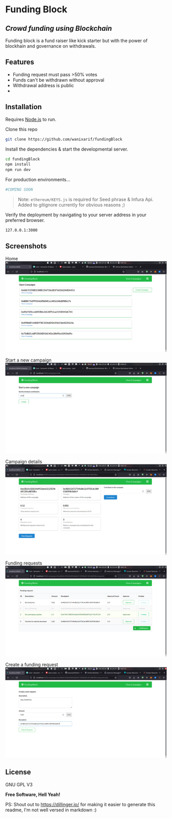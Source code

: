 # Funding Block
## _Crowd funding using Blockchain_

Funding block is a fund raiser like kick starter but with the power of blockhain and governance on withdrawals.


## Features

- Funding request must pass >50% votes
- Funds can't be withdrawn without approval
- Withdrawal address is public
- 
## Installation

Requires [Node.js](https://nodejs.org/) to run.

Clone this repo
```sh
git clone https://github.com/wanixarif/fundingBlock
```

Install the dependencies & start the developmental server.

```sh
cd fundingBlock
npm install
npm run dev
```

For production environments...

```sh
#COMING SOON
```

> Note: `ethereum/KEYS.js` is required for Seed phrase & Infura Api.
Added to gitignore currently for obvious reasons ;)

Verify the deployment by navigating to your server address in
your preferred browser.

```sh
127.0.0.1:3000
```

## Screenshots
Home
![Home](./SCREENSHOTS/home.png)

Start a new campaign
![Create Campaign](./SCREENSHOTS/startCampaign.png)

Campaign details
![Details](./SCREENSHOTS/campaignDetails.png)

Funding requests
![Requests](./SCREENSHOTS/requests.png)

Create a funding request
![Create request](./SCREENSHOTS/createRequest.png)

## License

GNU GPL V3

**Free Software, Hell Yeah!**

PS: Shout out to https://dillinger.io/ for making it easier to generate this readme, I'm not well versed in markdown :)
